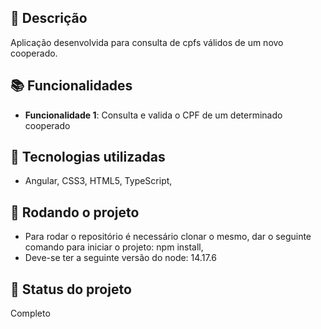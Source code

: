 
## :memo: Descrição
Aplicação desenvolvida para consulta de cpfs válidos de um novo cooperado.

## :books: Funcionalidades
* <b>Funcionalidade 1</b>: Consulta e valida o CPF de um determinado cooperado

## :wrench: Tecnologias utilizadas
* Angular, CSS3, HTML5, TypeScript, 

## :rocket: Rodando o projeto
* Para rodar o repositório é necessário clonar o mesmo, dar o seguinte comando para iniciar o projeto: npm install,
* Deve-se ter a seguinte versão do node: 14.17.6

## :dart: Status do projeto
Completo
